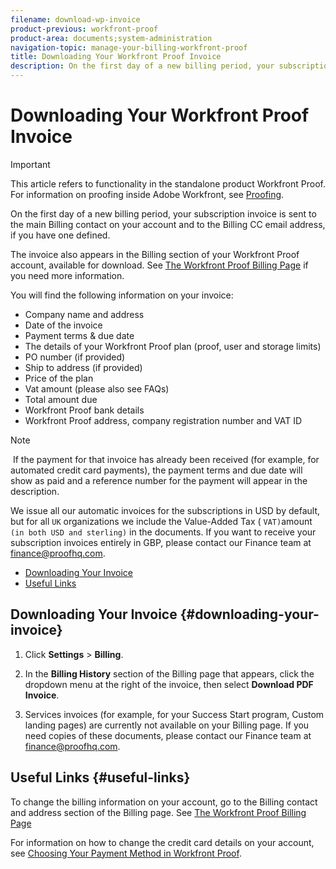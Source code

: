 ```yaml
---
filename: download-wp-invoice
product-previous: workfront-proof
product-area: documents;system-administration
navigation-topic: manage-your-billing-workfront-proof
title: Downloading Your Workfront Proof Invoice
description: On the first day of a new billing period, your subscription invoice is sent to the main Billing contact on your account and to the Billing CC email address, if you have one defined.
---
```


# Downloading Your Workfront Proof Invoice

>[!IMPORTANT]
>
>This article refers to functionality in the standalone product Workfront Proof. For information on proofing inside Adobe Workfront, see [Proofing](../../../review-and-approve-work/proofing/proofing.md).

On the first&nbsp;day of a new billing period, your subscription invoice is sent to the main Billing contact on your account and to the Billing CC email address, if you have one defined.

The invoice also appears in the Billing section of your Workfront Proof account, available for download. See [The Workfront Proof Billing Page](../../../workfront-proof/wp-billingsettings/manage-your-billing/wp-billing-page.md) if you need more information.

You will find the following information on your invoice:

* Company name and address
* Date of the invoice
* Payment terms & due date
* The details of your Workfront Proof plan (proof, user and storage limits)
* PO number (if provided)
* Ship to address (if provided)
* Price of the plan
* Vat amount (please also see FAQs)
* Total amount due
* Workfront Proof bank details
* Workfront Proof address, company registration number and VAT ID

>[!NOTE]
>
>&nbsp;If the payment for that invoice has already been received (for example, for automated credit card payments), the payment terms and due date will show as paid and a reference number for the payment will appear in the description.

We issue all our automatic invoices for the subscriptions in USD by default, but for all ```UK``` organizations we include the Value-Added Tax ( ```VAT)```amount  ```(in both USD and sterling)```&nbsp;in the documents. If you want to receive your subscription invoices entirely in GBP, please contact our Finance team at [finance@proofhq.com](mailto:finance@proofhq.com).

* [Downloading Your Invoice](#downloading-your-invoice) 
* [Useful Links](#useful-links)

## Downloading Your Invoice {#downloading-your-invoice}

1. Click **Settings** > **Billing**.

1. In the **Billing History** section of the Billing page that appears, click the dropdown menu at the right of the invoice, then select **Download PDF Invoice**.  

1. Services invoices (for example, for your Success Start program, Custom landing pages) are currently not available on your Billing page. If you need copies of these documents, please contact our Finance team at finance@proofhq.com.

## Useful Links {#useful-links}

To change the billing information on your account, go to the Billing contact and address section of the Billing page.&nbsp;See [The Workfront Proof Billing Page](../../../workfront-proof/wp-billingsettings/manage-your-billing/wp-billing-page.md)

For information on how to change the credit card details on your account, see [Choosing Your Payment Method in Workfront Proof](../../../workfront-proof/wp-billingsettings/manage-your-billing/choose-payment-method-in-wp.md).

<!--For the detailed information on payments and invoicing, see [Account Payment in Workfront Proof](../../../workfront-proof/wp-billingsettings/manage-your-billing/acct-payment-in-wp.md).&nbsp;-->

